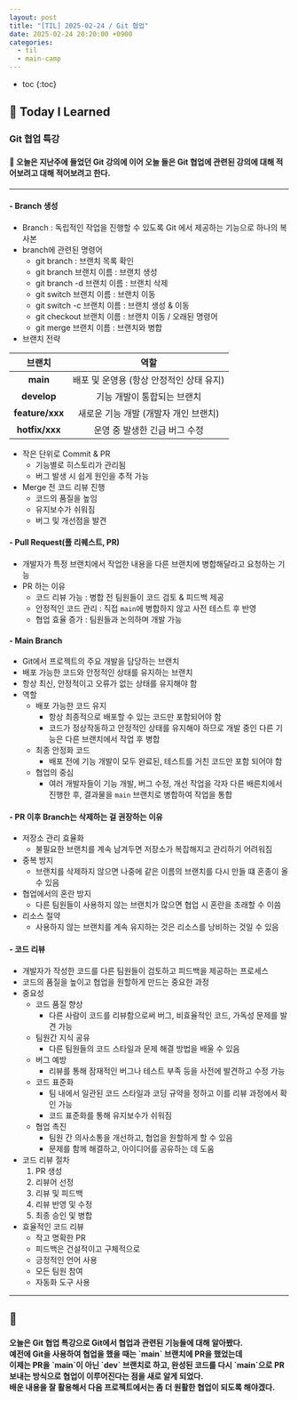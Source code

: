 ```yaml
---
layout: post
title: "[TIL] 2025-02-24 / Git 협업"
date: 2025-02-24 20:20:00 +0900
categories: 
  - til
  - main-camp
---
```


* toc
{:toc}

## 📖 Today I Learned
### Git 협업 특강

<h4> 📃 오늘은 지난주에 들었던 Git 강의에 이어 오늘 들은 Git 협업에 관련된 강의에 대해 적어보려고 대해 적어보려고 한다.</h4>

---

#### - Branch 생성
- Branch : 독립적인 작업을 진행할 수 있도록 Git 에서 제공하는 기능으로 하나의 복사본
- branch에 관련된 명령어
  - git branch : 브랜치 목록 확인
  - git branch 브랜치 이름 : 브랜치 생성
  - git branch -d 브랜치 이름 : 브랜치 삭제
  - git switch 브랜치 이름 : 브랜치 이동
  - git switch -c 브랜치 이름 : 브랜치 생성 & 이동
  - git checkout 브랜치 이름 : 브랜치 이동 / 오래된 명령어
  - git merge 브랜치 이름 : 브랜치와 병합
- 브랜치 전략
  
|     브랜치      |                   역할                   |
| :-------------: | :--------------------------------------: |
|    **main**     | 배포 및 운영용 (항상 안정적인 상태 유지) |
|   **develop**   |       기능 개발이 통합되는 브랜치        |
| **feature/xxx** |  새로운 기능 개발 (개발자 개인 브랜치)   |
| **hotfix/xxx**  |      운영 중 발생한 긴급 버그 수정       |

- 작은 단위로 Commit & PR
  - 기능별로 히스토리가 관리됨
  - 버그 발생 시 쉽게 원인을 추적 가능
- Merge 전 코드 리뷰 진행
  - 코드의 품질을 높임
  - 유지보수가 쉬워짐
  - 버그 및 개선점을 발견

#### - Pull Request(풀 리퀘스트, PR)
- 개발자가 특정 브랜치에서 작업한 내용을 다른 브랜치에 병합해달라고 요청하는 기능
- PR 하는 이유
  - 코드 리뷰 가능 : 병합 전 팀원들이 코드 검토 & 피드백 제공
  - 안정적인 코드 관리 : 직접 `main`에 병합하지 않고 사전 테스트 후 반영
  - 협업 효율 증가 : 팀원들과 논의하며 개발 가능

#### - Main Branch
- Git에서 프로젝트의 주요 개발을 담당하는 브랜치
- 배포 가능한 코드와 안정적인 상태를 유지하는 브랜치
- 항상 최신, 안정적이고 오류가 없는 상태를 유지해야 함
- 역할
  - 배포 가능한 코드 유지
    - 항상 최종적으로 배포할 수 있는 코드만 포함되어야 함
    - 코드가 정상작동하고 안정적인 상태를 유지해야 하므로 개발 중인 다른 기능은 다른 브랜치에서 작업 후 병합
  - 최종 안정화 코드
    - 배포 전에 기능 개발이 모두 완료된, 테스트를 거친 코드만 포함 되어야 함
  - 협업의 중심
    - 여러 개발자들이 기능 개발, 버그 수정, 개선 작업을 각자 다른 배른치에서 진행한 후, 결과물을 `main` 브랜치로 병합하여 작업을 통합

#### - PR 이후 Branch는 삭제하는 걸 권장하는 이유
- 저장소 관리 효율화
  - 불필요한 브랜치를 계속 남겨두면 저장소가 복잡해지고 관리하기 어려워짐
- 중복 방지
  - 브랜치를 삭제하지 않으면 나중에 같은 이름의 브랜치를 다시 만들 떄 혼종이 올 수 있음
- 협업에서의 혼란 방지
  - 다른 팀원들이 사용하지 않는 브랜치가 많으면 협업 시 혼란을 초래할 수 이씀
- 리소스 절약
  - 사용하지 않는 브랜치를 계속 유지하는 것은 리소스를 낭비하는 것일 수 있음

#### - 코드 리뷰
- 개발자가 작성한 코드를 다른 팀원들이 검토하고 피드백을 제공하는 프로세스
- 코드의 품질을 높이고 협업을 원할하게 만드는 중요한 과정
- 중요성
  - 코드 품질 향상
    - 다른 사람이 코드를 리뷰함으로써 버그, 비효율적인 코드, 가독성 문제를 발견 가능
  - 팀원간 지식 공유
    - 다른 팀원들의 코드 스타일과 문제 해결 방법을 배울 수 있음
  - 버그 예방
    - 리뷰를 통해 잠재적인 버그나 테스트 부족 등을 사전에 발견하고 수정 가능
  - 코드 표준화
    - 팀 내에서 일관된 코드 스타일과 코딩 규약을 정하고 이를 리뷰 과정에서 확인 가능
    - 코드 표준화를 통해 유지보수가 쉬워짐
  - 협업 촉진
    - 팀원 간 의사소통을 개선하고, 협업을 원할하게 할 수 있음
    - 문제를 함께 해결하고, 아이디어를 공유하는 데 도움
- 코드 리뷰 절차
  1. PR 생성
  2. 리뷰어 선정
  3. 리뷰 및 피드백
  4. 리뷰 반영 및 수정
  5. 최종 승인 및 병합
- 효율적인 코드 리뷰
  - 작고 명확한 PR
  - 피드백은 건설적이고 구체적으로
  - 긍정적인 언어 사용
  - 모든 팀원 참여
  - 자동화 도구 사용

---

<h2> 💬 </h2>

<h4> 오늘은 Git 협업 특강으로 Git에서 협업과 관련된 기능들에 대해 알아봤다. <br>
예전에 Git을 사용하여 협업을 했을 때는 `main` 브랜치에 PR을 했었는데 <br>
이제는 PR을 `main`이 아닌 `dev` 브랜치로 하고, 완성된 코드를 다시 `main`으로 PR 보내는 방식으로 협업이 이루어진다는 점을 새로 알게 되었다. <br>
배운 내용을 잘 활용해서 다음 프로젝트에서는 좀 더 원활한 협업이 되도록 해야겠다. </h4>
